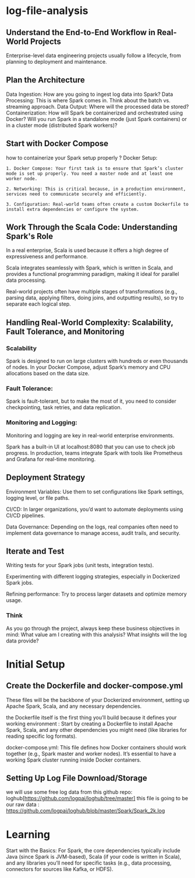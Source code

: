 # log-file-analysis
## Understand the End-to-End Workflow in Real-World Projects
Enterprise-level data engineering projects usually follow a lifecycle, from planning to deployment and maintenance.
## Plan the Architecture
Data Ingestion: How are you going to ingest log data into Spark?
Data Processing: This is where Spark comes in. Think about the batch vs. streaming approach.
Data Output: Where will the processed data be stored?
Containerization: How will Spark be containerized and orchestrated using Docker? Will you run Spark in a standalone mode (just Spark containers) or in a cluster mode (distributed Spark workers)?
## Start with Docker Compose
how to containerize your Spark setup properly ?
Docker Setup:

    1. Docker Compose: Your first task is to ensure that Spark’s cluster mode is set up properly. You need a master node and at least one worker node.

    2. Networking: This is critical because, in a production environment, services need to communicate securely and efficiently.

    3. Configuration: Real-world teams often create a custom Dockerfile to install extra dependencies or configure the system.

## Work Through the Scala Code: Understanding Spark's Role
In a real enterprise, Scala is used because it offers a high degree of expressiveness and performance.

Scala integrates seamlessly with Spark, which is written in Scala, and provides a functional programming paradigm, making it ideal for parallel data processing.

Real-world projects often have multiple stages of transformations (e.g., parsing data, applying filters, doing joins, and outputting results), so try to separate each logical step.

## Handling Real-World Complexity: Scalability, Fault Tolerance, and Monitoring
### Scalability
Spark is designed to run on large clusters with hundreds or even thousands of nodes.
In your Docker Compose, adjust Spark’s memory and CPU allocations based on the data size.
### Fault Tolerance:
Spark is fault-tolerant, but to make the most of it, you need to consider checkpointing, task retries, and data replication.
### Monitoring and Logging:
Monitoring and logging are key in real-world enterprise environments.

Spark has a built-in UI at localhost:8080 that you can use to check job progress. In production, teams integrate Spark with tools like Prometheus and Grafana for real-time monitoring.

## Deployment Strategy
Environment Variables: Use them to set configurations like Spark settings, logging level, or file paths.

CI/CD: In larger organizations, you’d want to automate deployments using CI/CD pipelines.

Data Governance: Depending on the logs, real companies often need to implement data governance to manage access, audit trails, and security.

## Iterate and Test
Writing tests for your Spark jobs (unit tests, integration tests).

Experimenting with different logging strategies, especially in Dockerized Spark jobs.

Refining performance: Try to process larger datasets and optimize memory usage.

### Think
As you go through the project, always keep these business objectives in mind: What value am I creating with this analysis? What insights will the log data provide?

# Initial Setup
## Create the Dockerfile and docker-compose.yml
These files will be the backbone of your Dockerized environment, setting up Apache Spark, Scala, and any necessary dependencies.

the Dockerfile itself is the first thing you’ll build because it defines your working environment : Start by creating a Dockerfile to install Apache Spark, Scala, and any other dependencies you might need (like libraries for reading specific log formats).

docker-compose.yml: This file defines how Docker containers should work together (e.g., Spark master and worker nodes). It’s essential to have a working Spark cluster running inside Docker containers.
## Setting Up Log File Download/Storage
we will use some free log data from this github repo: 
loghub[https://github.com/logpai/loghub/tree/master]
 this file is going to be our raw data : https://github.com/logpai/loghub/blob/master/Spark/Spark_2k.log
 
# Learning
 Start with the Basics: For Spark, the core dependencies typically include Java (since Spark is JVM-based), Scala (if your code is written in Scala), and any libraries you’ll need for specific tasks (e.g., data processing, connectors for sources like Kafka, or HDFS).